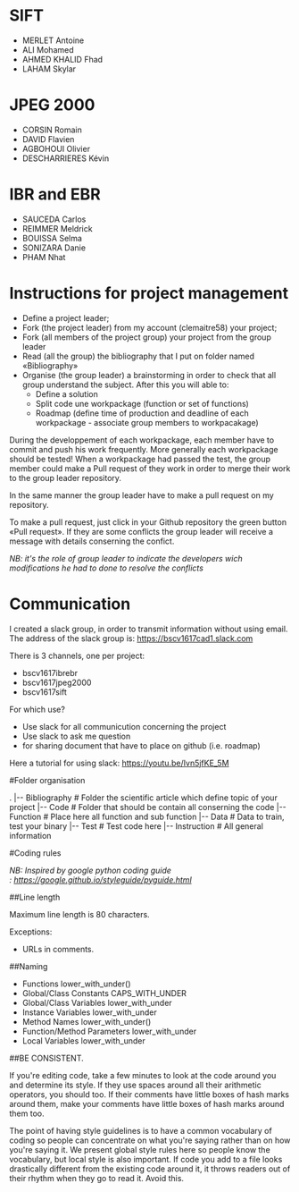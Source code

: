 # SIFT

- MERLET Antoine
- ALI Mohamed
- AHMED KHALID Fhad
- LAHAM Skylar

# JPEG 2000

- CORSIN Romain
- DAVID Flavien
- AGBOHOUI Olivier
- DESCHARRIERES Kévin

# IBR and EBR

- SAUCEDA Carlos
- REIMMER Meldrick
- BOUISSA Selma
- SONIZARA Danie
- PHAM Nhat

# Instructions for project management

- Define a project leader;
- Fork (the project leader) from my account (clemaitre58) your project;
- Fork (all members of the project group) your project from the group leader
- Read (all the group) the bibliography that I put on folder named «Bibliography»
- Organise (the group leader) a brainstorming in order to check that all group understand the subject. After this you will able to:
	* Define a solution
	* Split code une workpackage (function or set of functions)
	* Roadmap (define time of production and deadline of each workpackage - associate group members to workpacakage)

During the developpement of each workpackage, each member have to commit and push his work frequently. More generally each workpackage should be tested! When  a workpackage  had passed the test, the group member could make a Pull request of they work in order  to merge their work  to the group leader repository.

In the same manner the group leader have to make a pull request on my repository.

To make a pull request, just click in your Github repository the green button «Pull request». 
If they are  some conflicts the group leader will receive a message with details conserning the confict. 

*NB: it's the role of group leader to indicate the developers wich modifications he had to done to resolve the conflicts*

# Communication 


I created a slack group, in order to transmit information without using email.
The address of the slack group is: https://bscv1617cad1.slack.com

There is 3 channels, one per project:

- bscv1617ibrebr
- bscv1617jpeg2000
- bscv1617sift

For which use?

- Use slack for all communicution concerning the project
- Use slack to ask me question
- for sharing document that have to place on github (i.e. roadmap)

Here a tutorial for using slack: https://youtu.be/Ivn5jfKE_5M

#Folder organisation

.
|-- Bibliography    # Folder the scientific article which define topic of your project
|-- Code            # Folder that should be contain all conserning the code
   |-- Function     # Place here all function and sub function
   |-- Data         # Data to train, test your binary
   |-- Test         # Test code here
|-- Instruction     # All general information

#Coding rules

*NB: Inspired by google python coding guide : https://google.github.io/styleguide/pyguide.html*

##Line length

Maximum line length is 80 characters.

Exceptions:
- URLs in comments.

##Naming

- Functions lower_with_under()
- Global/Class Constants CAPS_WITH_UNDER
- Global/Class Variables lower_with_under
- Instance Variables 	lower_with_under
- Method Names 	lower_with_under()
- Function/Method Parameters lower_with_under
- Local Variables lower_with_under

##BE CONSISTENT.

If you're editing code, take a few minutes to look at the code around you and determine its style. If they use spaces around all their arithmetic operators, you should too. If their comments have little boxes of hash marks around them, make your comments have little boxes of hash marks around them too.

The point of having style guidelines is to have a common vocabulary of coding so people can concentrate on what you're saying rather than on how you're saying it. We present global style rules here so people know the vocabulary, but local style is also important. If code you add to a file looks drastically different from the existing code around it, it throws readers out of their rhythm when they go to read it. Avoid this.

